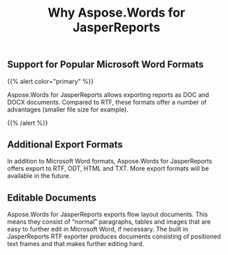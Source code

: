 ﻿---
title: Why Aspose.Words for JasperReports
description: "Aspose.Words for JasperReports allows exporting reports as DOC and DOCX documents."
type: docs
weight: 30
url: /jasperreports/why-aspose-words-for-jasperreports/
---

## Support for Popular Microsoft Word Formats

{{% alert color="primary" %}} 

Aspose.Words for JasperReports allows exporting reports as DOC and DOCX documents. Compared to RTF, these formats offer a number of advantages (smaller file size for example). 

{{% /alert %}} 

## Additional Export Formats

In addition to Microsoft Word formats, Aspose.Words for JasperReports offers export to RTF, ODT, HTML and TXT. More export formats will be available in the future. 

## Editable Documents

Aspose.Words for JasperReports exports flow layout documents. This means they consist of “normal” paragraphs, tables and images that are easy to further edit in Microsoft Word, if necessary. The built in JasperReports RTF exporter produces documents consisting of positioned text frames and that makes further editing hard. 
